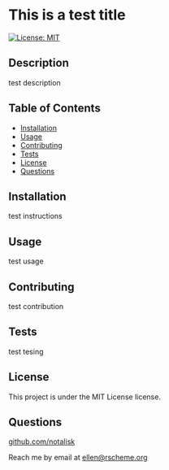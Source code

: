 # This is a test title

[![License: MIT](https://img.shields.io/badge/License-MIT-yellow.svg)](https://opensource.org/licenses/MIT)

## Description

test description

## Table of Contents

- [Installation](#installation)
- [Usage](#usage)
- [Contributing](#contributing)
- [Tests](#testing)
- [License](#license)
- [Questions](#contact)

## Installation

test instructions

## Usage

test usage

## Contributing

test contribution

## Tests

test tesing

## License

This project is under the MIT License license.

## Questions

[github.com/notalisk](www.github.com/notalisk)

Reach me by email at ellen@rscheme.org